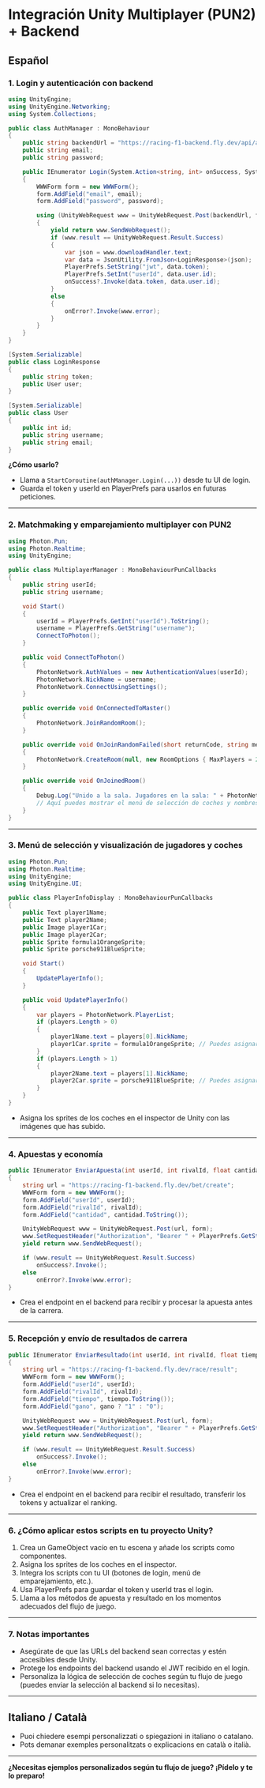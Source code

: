 # Integración Unity Multiplayer (PUN2) + Backend

## Español

### 1. Login y autenticación con backend

```csharp
using UnityEngine;
using UnityEngine.Networking;
using System.Collections;

public class AuthManager : MonoBehaviour
{
    public string backendUrl = "https://racing-f1-backend.fly.dev/api/auth/login";
    public string email;
    public string password;

    public IEnumerator Login(System.Action<string, int> onSuccess, System.Action<string> onError)
    {
        WWWForm form = new WWWForm();
        form.AddField("email", email);
        form.AddField("password", password);

        using (UnityWebRequest www = UnityWebRequest.Post(backendUrl, form))
        {
            yield return www.SendWebRequest();
            if (www.result == UnityWebRequest.Result.Success)
            {
                var json = www.downloadHandler.text;
                var data = JsonUtility.FromJson<LoginResponse>(json);
                PlayerPrefs.SetString("jwt", data.token);
                PlayerPrefs.SetInt("userId", data.user.id);
                onSuccess?.Invoke(data.token, data.user.id);
            }
            else
            {
                onError?.Invoke(www.error);
            }
        }
    }
}

[System.Serializable]
public class LoginResponse
{
    public string token;
    public User user;
}

[System.Serializable]
public class User
{
    public int id;
    public string username;
    public string email;
}
```

**¿Cómo usarlo?**

- Llama a `StartCoroutine(authManager.Login(...))` desde tu UI de login.
- Guarda el token y userId en PlayerPrefs para usarlos en futuras peticiones.

---

### 2. Matchmaking y emparejamiento multiplayer con PUN2

```csharp
using Photon.Pun;
using Photon.Realtime;
using UnityEngine;

public class MultiplayerManager : MonoBehaviourPunCallbacks
{
    public string userId;
    public string username;

    void Start()
    {
        userId = PlayerPrefs.GetInt("userId").ToString();
        username = PlayerPrefs.GetString("username");
        ConnectToPhoton();
    }

    public void ConnectToPhoton()
    {
        PhotonNetwork.AuthValues = new AuthenticationValues(userId);
        PhotonNetwork.NickName = username;
        PhotonNetwork.ConnectUsingSettings();
    }

    public override void OnConnectedToMaster()
    {
        PhotonNetwork.JoinRandomRoom();
    }

    public override void OnJoinRandomFailed(short returnCode, string message)
    {
        PhotonNetwork.CreateRoom(null, new RoomOptions { MaxPlayers = 2 });
    }

    public override void OnJoinedRoom()
    {
        Debug.Log("Unido a la sala. Jugadores en la sala: " + PhotonNetwork.CurrentRoom.PlayerCount);
        // Aquí puedes mostrar el menú de selección de coches y nombres
    }
}
```

---

### 3. Menú de selección y visualización de jugadores y coches

```csharp
using Photon.Pun;
using Photon.Realtime;
using UnityEngine;
using UnityEngine.UI;

public class PlayerInfoDisplay : MonoBehaviourPunCallbacks
{
    public Text player1Name;
    public Text player2Name;
    public Image player1Car;
    public Image player2Car;
    public Sprite formula1OrangeSprite;
    public Sprite porsche911BlueSprite;

    void Start()
    {
        UpdatePlayerInfo();
    }

    public void UpdatePlayerInfo()
    {
        var players = PhotonNetwork.PlayerList;
        if (players.Length > 0)
        {
            player1Name.text = players[0].NickName;
            player1Car.sprite = formula1OrangeSprite; // Puedes asignar según la selección real
        }
        if (players.Length > 1)
        {
            player2Name.text = players[1].NickName;
            player2Car.sprite = porsche911BlueSprite; // Puedes asignar según la selección real
        }
    }
}
```

- Asigna los sprites de los coches en el inspector de Unity con las imágenes que has subido.

---

### 4. Apuestas y economía

```csharp
public IEnumerator EnviarApuesta(int userId, int rivalId, float cantidad, System.Action onSuccess, System.Action<string> onError)
{
    string url = "https://racing-f1-backend.fly.dev/bet/create";
    WWWForm form = new WWWForm();
    form.AddField("userId", userId);
    form.AddField("rivalId", rivalId);
    form.AddField("cantidad", cantidad.ToString());

    UnityWebRequest www = UnityWebRequest.Post(url, form);
    www.SetRequestHeader("Authorization", "Bearer " + PlayerPrefs.GetString("jwt"));
    yield return www.SendWebRequest();

    if (www.result == UnityWebRequest.Result.Success)
        onSuccess?.Invoke();
    else
        onError?.Invoke(www.error);
}
```

- Crea el endpoint en el backend para recibir y procesar la apuesta antes de la carrera.

---

### 5. Recepción y envío de resultados de carrera

```csharp
public IEnumerator EnviarResultado(int userId, int rivalId, float tiempo, bool gano, System.Action onSuccess, System.Action<string> onError)
{
    string url = "https://racing-f1-backend.fly.dev/race/result";
    WWWForm form = new WWWForm();
    form.AddField("userId", userId);
    form.AddField("rivalId", rivalId);
    form.AddField("tiempo", tiempo.ToString());
    form.AddField("gano", gano ? "1" : "0");

    UnityWebRequest www = UnityWebRequest.Post(url, form);
    www.SetRequestHeader("Authorization", "Bearer " + PlayerPrefs.GetString("jwt"));
    yield return www.SendWebRequest();

    if (www.result == UnityWebRequest.Result.Success)
        onSuccess?.Invoke();
    else
        onError?.Invoke(www.error);
}
```

- Crea el endpoint en el backend para recibir el resultado, transferir los tokens y actualizar el ranking.

---

### 6. ¿Cómo aplicar estos scripts en tu proyecto Unity?

1. Crea un GameObject vacío en tu escena y añade los scripts como componentes.
2. Asigna los sprites de los coches en el inspector.
3. Integra los scripts con tu UI (botones de login, menú de emparejamiento, etc.).
4. Usa PlayerPrefs para guardar el token y userId tras el login.
5. Llama a los métodos de apuesta y resultado en los momentos adecuados del flujo de juego.

---

### 7. Notas importantes

- Asegúrate de que las URLs del backend sean correctas y estén accesibles desde Unity.
- Protege los endpoints del backend usando el JWT recibido en el login.
- Personaliza la lógica de selección de coches según tu flujo de juego (puedes enviar la selección al backend si lo necesitas).

---

## Italiano / Català

- Puoi chiedere esempi personalizzati o spiegazioni in italiano o catalano.
- Pots demanar exemples personalitzats o explicacions en català o italià.

---

**¿Necesitas ejemplos personalizados según tu flujo de juego? ¡Pídelo y te lo preparo!**
